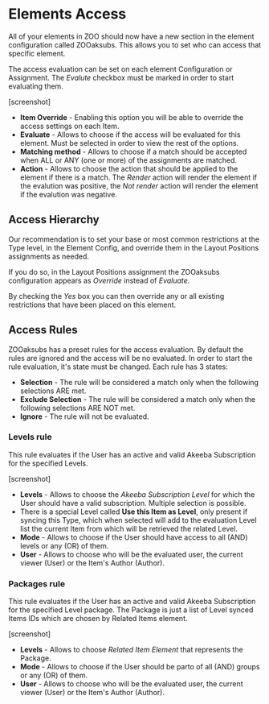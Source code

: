 # Elements Access

All of your elements in ZOO should now have a new section in the element configuration called ZOOaksubs. This allows you to set who can access that specific element.

The access evaluation can be set on each element Configuration or Assignment. The *Evalute* checkbox must be marked in order to start evaluating them.

[screenshot]

- **Item Override** - Enabling this option you will be able to override the access settings on each Item.
- **Evaluate** - Allows to choose if the access will be evaluated for this element. Must be selected in order to view the rest of the options.
- **Matching method** - Allows to choose if a match should be accepted when ALL or ANY (one or more) of the assignments are matched.
- **Action** - Allows to choose the action that should be applied to the element if there is a match. The *Render* action will render the element if the evalution was positive, the *Not render* action will render the element if the evalution was negative.

## Access Hierarchy

Our recommendation is to set your base or most common restrictions at the Type level, in the Element Config, and override them in the Layout Positions assignments as needed.

If you do so, in the Layout Positions assignment the ZOOaksubs configuration appears as *Override* instead of *Evaluate*. 

By checking the *Yes* box you can then override any or all existing restrictions that have been placed on this element.

## Access Rules

ZOOaksubs has a preset rules for the access evaluation. By default the rules are ignored and the access will be no evaluated. In order to start the rule evaluation, it's state must be changed. Each rule has 3 states:

- **Selection** - The rule will be considered a match only when the following selections ARE met.
- **Exclude Selection** - The rule will be considered a match only when the following selections ARE NOT met.
- **Ignore** - The rule will not be evaluated.

### Levels rule

This rule evaluates if the User has an active and valid Akeeba Subscription for the specified Levels.

[screenshot]

- **Levels** - Allows to choose the *Akeeba Subscription Level* for which the User should have a valid subscription. Multiple selection is possible. 
 - There is a special Level called **Use this Item as Level**, only present if syncing this Type, which when selected will add to the evaluation Level list the current Item from which will be retrieved the related Level. 
- **Mode** - Allows to choose if the User should have access to all (AND) levels or any (OR) of them.
- **User** - Allows to choose who will be the evaluated user, the current viewer (User) or the Item's Author (Author).

### Packages rule

This rule evaluates if the User has an active and valid Akeeba Subscription for the specified Level package. The Package is just a list of Level synced Items IDs which are chosen by Related Items element.

[screenshot]

- **Levels** - Allows to choose *Related Item Element* that represents the Package.
- **Mode** - Allows to choose if the User should be parto of all (AND) groups or any (OR) of them.
- **User** - Allows to choose who will be the evaluated user, the current viewer (User) or the Item's Author (Author).
